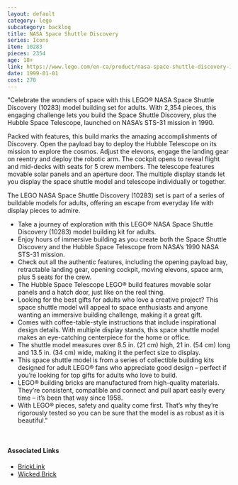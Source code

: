 ```yaml
---
layout: default
category: lego
subcategory: backlog
title: NASA Space Shuttle Discovery
series: Icons
item: 10283
pieces: 2354
age: 18+
link: https://www.lego.com/en-ca/product/nasa-space-shuttle-discovery-10283
date: 1999-01-01
cost: 270
---
```


"Celebrate the wonders of space with this LEGO® NASA Space Shuttle Discovery (10283) model building set for adults. With 2,354 pieces, this engaging challenge lets you build the Space Shuttle Discovery, plus the Hubble Space Telescope, launched on NASA’s STS-31 mission in 1990.

Packed with features, this build marks the amazing accomplishments of Discovery. Open the payload bay to deploy the Hubble Telescope on its mission to explore the cosmos. Adjust the elevons, engage the landing gear on reentry and deploy the robotic arm. The cockpit opens to reveal flight and mid-decks with seats for 5 crew members. The telescope features movable solar panels and an aperture door. The multiple display stands let you display the space shuttle model and telescope individually or together.

The LEGO NASA Space Shuttle Discovery (10283) set is part of a series of buildable models for adults, offering an escape from everyday life with display pieces to admire.

* Take a journey of exploration with this LEGO® NASA Space Shuttle Discovery (10283) model building kit for adults.
* Enjoy hours of immersive building as you create both the Space Shuttle Discovery and the Hubble Space Telescope from NASA’s 1990 NASA STS-31 mission.
* Check out all the authentic features, including the opening payload bay, retractable landing gear, opening cockpit, moving elevons, space arm, plus 5 seats for the crew.
* The Hubble Space Telescope LEGO® build features movable solar panels and a hatch door, just like on the real thing.
* Looking for the best gifts for adults who love a creative project? This space shuttle model will appeal to space enthusiasts and anyone wanting an immersive building challenge, making it a great gift.
* Comes with coffee-table-style instructions that include inspirational design details. With multiple display stands, this space shuttle model makes an eye-catching centerpiece for the home or office.
* The shuttle model measures over 8.5 in. (21 cm) high, 21 in. (54 cm) long and 13.5 in. (34 cm) wide, making it the perfect size to display.
* This space shuttle model is from a series of collectible building kits designed for adult LEGO® fans who appreciate good design – perfect if you’re looking for top gifts for adults who love to build.
* LEGO® building bricks are manufactured from high-quality materials. They’re consistent, compatible and connect and pull apart easily every time – it’s been that way since 1958.
* With LEGO® pieces, safety and quality come first. That’s why they’re rigorously tested so you can be sure that the model is as robust as it is beautiful."

<br>

#### Associated Links

* [BrickLink](https://www.bricklink.com/v2/catalog/catalogitem.page?S=10283-1)
* [Wicked Brick](https://www.wickedbrick.com/en-ca/products/display-case-for-nasa-space-shuttle-discovery-10283)
